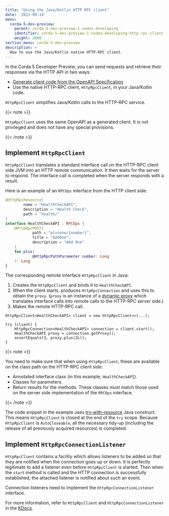 ```yaml
---
title: "Using the Java/Kotlin HTTP-RPC client"
date: '2021-09-14'
menu:
  corda-5-dev-preview:
    parent: corda-5-dev-preview-1-nodes-developing
    identifier: corda-5-dev-preview-1-nodes-developing-http-rpc-client
    weight: 2600
section_menu: corda-5-dev-preview
description: >
  How to use the Java/Kotlin native HTTP-RPC client.
---
```


In the Corda 5 Developer Preview, you can send requests and retrieve their responses via the
HTTP API in two ways:
* [Generate client code from the OpenAPI Specification](generate-code/generate-code.md)
* Use the native HTTP-RPC client, `HttpRpcClient`, in your Java/Kotlin code.

`HttpRpcClient` simplifies Java/Kotlin calls to the HTTP-RPC service.

{{< note >}}

`HttpRpcClient` uses the same OpenAPI as a generated client. It is not privileged and does not
have any special provisions.

{{< /note >}}

## Implement `HttpRpcClient`

`HttpRpcClient` translates a standard interface call on the HTTP-RPC client side JVM into an HTTP remote communication.
It then waits for the server to respond. The interface call is completed when the server responds with a result.

Here is an example of an `RPCOps` interface from the HTTP client side:

```kotlin
@HttpRpcResource(
        name = "HealthCheckAPI",
        description = "Health Check",
        path = "health/"
)
interface HealthCheckAPI : RPCOps {
    @HttpRpcPOST(
            path = "plusone/{number}",
            title = "AddOne",
            description = "Add One"
    )
    fun plus(
            @HttpRpcPathParameter number: Long
    ): Long
}
```

The corresponding remote interface `HttpRpcClient` in Java:
1. Creates the `HttpRpcClient` and binds it to `HealthCheckAPI`.
2. When the client starts, produces `HttpRpcConnection` and uses this to obtain the `proxy`. (`proxy` is an instance of a [dynamic proxy](https://docs.oracle.com/javase/8/docs/technotes/guides/reflection/proxy.html) which translates
   interface calls into remote calls to the HTTP-RPC server side.)
3. Makes the remote HTTP-RPC call.

```
HttpRpcClient<HealthCheckAPI> client = new HttpRpcClient<>(...);

try (client) {
    HttpRpcConnection<HealthCheckAPI> connection = client.start();
    HealthCheckAPI proxy = connection.getProxy();
    assertEquals(3, proxy.plus(2L));
}
```

{{< note >}}

You need to make sure that when using `HttpRpcClient`, these are available on the class path
on the HTTP-RPC client side:
* Annotated interface class (in this example, `HealthCheckAPI`).
* Classes for parameters.
* Return results for the methods.
These classes must match those used on the server side implementation of the `RPCOps` interface.

{{< /note >}}

The code snippet in the example uses [try-with-resource](https://docs.oracle.com/javase/tutorial/essential/exceptions/tryResourceClose.html)
Java construct. This means `HttpRpcClient` is closed at the end of the `try` scope. Because `HttpRpcClient` is
`AutoCloseable`, all the necessary tidy-up (including the release of all previously acquired resources) is completed.

## Implement `HttpRpcConnectionListener`

`HttpRpcClient` contains a facility which allows listeners to be added so that they are notified when the connection goes
up or down. It is perfectly legitimate to add a listener even before `HttpRpcClient` is started. Then when the `start` method
is called and the HTTP connection is successfully established, the attached listener is notified about such an event.

Connection listeners need to implement the `HttpRpcConnectionListener` interface.

For more information, refer to `HttpRpcClient` and `HttpRpcConnectionListener` in the
[KDocs](https://www.kdocs.co.uk/home).
